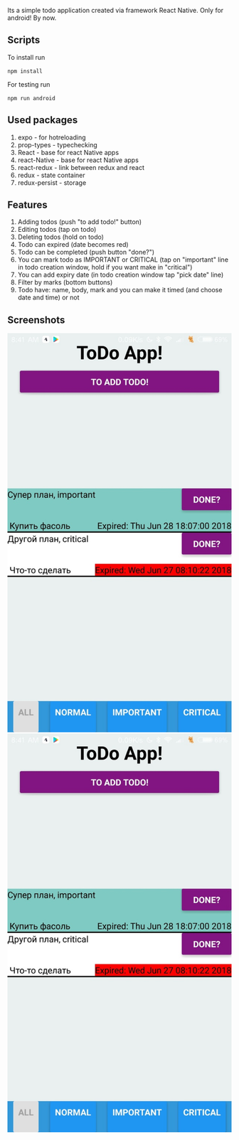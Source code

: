 Its a simple todo application created via framework React Native.
Only for android! By now.

## Scripts
To install run
```
npm install
```
For testing run
```
npm run android
```
## Used packages
  1. expo - for hotreloading
  2. prop-types - typechecking
  3. React - base for react Native apps
  4. react-Native - base for react Native apps
  5. react-redux - link between redux and react
  6. redux - state container
  7. redux-persist - storage

## Features
  1. Adding todos (push "to add todo!" button)
  2. Editing todos (tap on todo)
  3. Deleting todos (hold on todo)
  4. Todo can expired (date becomes red)
  5. Todo can be completed (push button "done?")
  6. You can mark todo as IMPORTANT or CRITICAL (tap on "important" line in todo creation window, hold if you want make in "critical")
  7. You can add expiry date (in todo creation window tap "pick date" line)
  8. Filter by marks (bottom buttons)
  9. Todo have: name, body, mark and you can make it timed (and choose date and time) or not
## Screenshots
![scr1](screenshots/scr1.jpg) ![scr2](screenshots/scr1.jpg)
